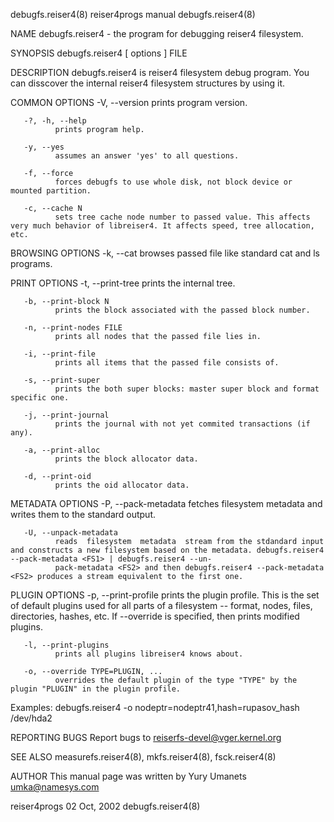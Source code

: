 debugfs.reiser4(8)                                                                    reiser4progs manual                                                                    debugfs.reiser4(8)

NAME
       debugfs.reiser4 - the program for debugging reiser4 filesystem.

SYNOPSIS
       debugfs.reiser4 [ options ] FILE

DESCRIPTION
       debugfs.reiser4 is reiser4 filesystem debug program. You can disscover the internal reiser4 filesystem structures by using it.

COMMON OPTIONS
       -V, --version
              prints program version.

       -?, -h, --help
              prints program help.

       -y, --yes
              assumes an answer 'yes' to all questions.

       -f, --force
              forces debugfs to use whole disk, not block device or mounted partition.

       -c, --cache N
              sets tree cache node number to passed value. This affects very much behavior of libreiser4. It affects speed, tree allocation, etc.

BROWSING OPTIONS
       -k, --cat
              browses passed file like standard cat and ls programs.

PRINT OPTIONS
       -t, --print-tree
              prints the internal tree.

       -b, --print-block N
              prints the block associated with the passed block number.

       -n, --print-nodes FILE
              prints all nodes that the passed file lies in.

       -i, --print-file
              prints all items that the passed file consists of.

       -s, --print-super
              prints the both super blocks: master super block and format specific one.

       -j, --print-journal
              prints the journal with not yet commited transactions (if any).

       -a, --print-alloc
              prints the block allocator data.

       -d, --print-oid
              prints the oid allocator data.

METADATA OPTIONS
       -P, --pack-metadata
              fetches filesystem metadata and writes them to the standard output.

       -U, --unpack-metadata
              reads  filesystem  metadata  stream from the stdandard input and constructs a new filesystem based on the metadata. debugfs.reiser4 --pack-metadata <FS1> | debugfs.reiser4 --un‐
              pack-metadata <FS2> and then debugfs.reiser4 --pack-metadata <FS2> produces a stream equivalent to the first one.

PLUGIN OPTIONS
       -p, --print-profile
              prints the plugin profile. This is the set of default plugins used for all parts of a filesystem -- format, nodes, files, directories, hashes, etc. If --override  is  specified,
              then prints modified plugins.

       -l, --print-plugins
              prints all plugins libreiser4 knows about.

       -o, --override TYPE=PLUGIN, ...
              overrides the default plugin of the type "TYPE" by the plugin "PLUGIN" in the plugin profile.

Examples:
       debugfs.reiser4 -o nodeptr=nodeptr41,hash=rupasov_hash /dev/hda2

REPORTING BUGS
       Report bugs to <reiserfs-devel@vger.kernel.org>

SEE ALSO
       measurefs.reiser4(8), mkfs.reiser4(8), fsck.reiser4(8)

AUTHOR
       This manual page was written by Yury Umanets <umka@namesys.com>

reiser4progs                                                                              02 Oct, 2002                                                                       debugfs.reiser4(8)
